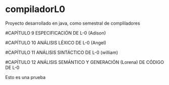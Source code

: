 # compiladorL0
Proyecto desarrollado en java, como semestral de compliladores

#CAPÍTULO 9
ESPECIFICACIÓN DE L-0 (Adison)

#CAPÍTULO 10
ANÁLISIS LÉXICO DE L-0 (Angel)

#CAPÍTULO 11
ANÁLISIS SINTÁCTICO DE L-0 (william)

#CAPÍTULO 12
ANÁLISIS SEMÁNTICO Y GENERACIÓN  (Lorena)
DE CÓDIGO DE L-0

Esto es una prueba